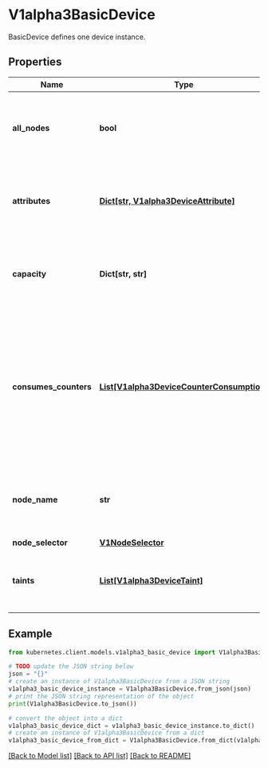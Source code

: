 # V1alpha3BasicDevice

BasicDevice defines one device instance.

## Properties

Name | Type | Description | Notes
------------ | ------------- | ------------- | -------------
**all_nodes** | **bool** | AllNodes indicates that all nodes have access to the device.  Must only be set if Spec.PerDeviceNodeSelection is set to true. At most one of NodeName, NodeSelector and AllNodes can be set. | [optional] 
**attributes** | [**Dict[str, V1alpha3DeviceAttribute]**](V1alpha3DeviceAttribute.md) | Attributes defines the set of attributes for this device. The name of each attribute must be unique in that set.  The maximum number of attributes and capacities combined is 32. | [optional] 
**capacity** | **Dict[str, str]** | Capacity defines the set of capacities for this device. The name of each capacity must be unique in that set.  The maximum number of attributes and capacities combined is 32. | [optional] 
**consumes_counters** | [**List[V1alpha3DeviceCounterConsumption]**](V1alpha3DeviceCounterConsumption.md) | ConsumesCounters defines a list of references to sharedCounters and the set of counters that the device will consume from those counter sets.  There can only be a single entry per counterSet.  The total number of device counter consumption entries must be &lt;&#x3D; 32. In addition, the total number in the entire ResourceSlice must be &lt;&#x3D; 1024 (for example, 64 devices with 16 counters each). | [optional] 
**node_name** | **str** | NodeName identifies the node where the device is available.  Must only be set if Spec.PerDeviceNodeSelection is set to true. At most one of NodeName, NodeSelector and AllNodes can be set. | [optional] 
**node_selector** | [**V1NodeSelector**](V1NodeSelector.md) |  | [optional] 
**taints** | [**List[V1alpha3DeviceTaint]**](V1alpha3DeviceTaint.md) | If specified, these are the driver-defined taints.  The maximum number of taints is 4.  This is an alpha field and requires enabling the DRADeviceTaints feature gate. | [optional] 

## Example

```python
from kubernetes.client.models.v1alpha3_basic_device import V1alpha3BasicDevice

# TODO update the JSON string below
json = "{}"
# create an instance of V1alpha3BasicDevice from a JSON string
v1alpha3_basic_device_instance = V1alpha3BasicDevice.from_json(json)
# print the JSON string representation of the object
print(V1alpha3BasicDevice.to_json())

# convert the object into a dict
v1alpha3_basic_device_dict = v1alpha3_basic_device_instance.to_dict()
# create an instance of V1alpha3BasicDevice from a dict
v1alpha3_basic_device_from_dict = V1alpha3BasicDevice.from_dict(v1alpha3_basic_device_dict)
```
[[Back to Model list]](../README.md#documentation-for-models) [[Back to API list]](../README.md#documentation-for-api-endpoints) [[Back to README]](../README.md)


